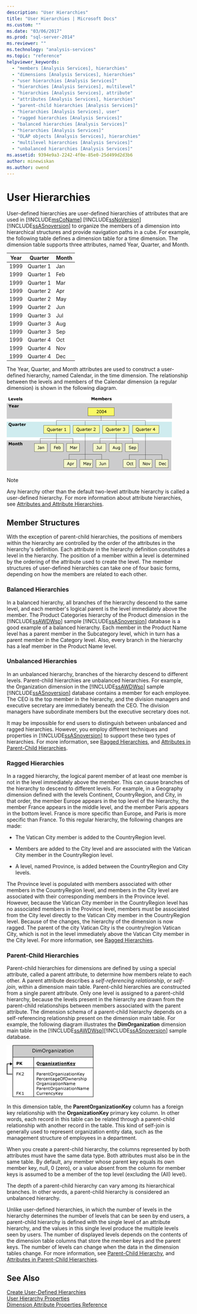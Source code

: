 ```yaml
---
description: "User Hierarchies"
title: "User Hierarchies | Microsoft Docs"
ms.custom: ""
ms.date: "03/06/2017"
ms.prod: "sql-server-2014"
ms.reviewer: ""
ms.technology: "analysis-services"
ms.topic: "reference"
helpviewer_keywords: 
  - "members [Analysis Services], hierarchies"
  - "dimensions [Analysis Services], hierarchies"
  - "user hierarchies [Analysis Services]"
  - "hierarchies [Analysis Services], multilevel"
  - "hierarchies [Analysis Services], attribute"
  - "attributes [Analysis Services], hierarchies"
  - "parent-child hierarchies [Analysis Services]"
  - "hierarchies [Analysis Services], user"
  - "ragged hierarchies [Analysis Services]"
  - "balanced hierarchies [Analysis Services]"
  - "hierarchies [Analysis Services]"
  - "OLAP objects [Analysis Services], hierarchies"
  - "multilevel hierarchies [Analysis Services]"
  - "unbalanced hierarchies [Analysis Services]"
ms.assetid: 9394e9a3-2242-4f0e-85e0-25d499d2d3b6
author: minewiskan
ms.author: owend
---
```

# User Hierarchies
  User-defined hierarchies are user-defined hierarchies of attributes that are used in [!INCLUDE[msCoName](../../includes/msconame-md.md)] [!INCLUDE[ssNoVersion](../../includes/ssnoversion-md.md)] [!INCLUDE[ssASnoversion](../../includes/ssasnoversion-md.md)] to organize the members of a dimension into hierarchical structures and provide navigation paths in a cube. For example, the following table defines a dimension table for a time dimension. The dimension table supports three attributes, named Year, Quarter, and Month.  
  
|Year|Quarter|Month|  
|----------|-------------|-----------|  
|1999|Quarter 1|Jan|  
|1999|Quarter 1|Feb|  
|1999|Quarter 1|Mar|  
|1999|Quarter 2|Apr|  
|1999|Quarter 2|May|  
|1999|Quarter 2|Jun|  
|1999|Quarter 3|Jul|  
|1999|Quarter 3|Aug|  
|1999|Quarter 3|Sep|  
|1999|Quarter 4|Oct|  
|1999|Quarter 4|Nov|  
|1999|Quarter 4|Dec|  
  
 The Year, Quarter, and Month attributes are used to construct a user-defined hierarchy, named Calendar, in the time dimension. The relationship between the levels and members of the Calendar dimension (a regular dimension) is shown in the following diagram.  
  
 ![Level and member hierarchy for a time dimension](../dev-guide/media/as-levelconcepts.gif "Level and member hierarchy for a time dimension")  
  
> [!NOTE]  
>  Any hierarchy other than the default two-level attribute hierarchy is called a user-defined hierarchy. For more information about attribute hierarchies, see [Attributes and Attribute Hierarchies](../multidimensional-models-olap-logical-dimension-objects/attributes-and-attribute-hierarchies.md).  
  
## Member Structures  
 With the exception of parent-child hierarchies, the positions of members within the hierarchy are controlled by the order of the attributes in the hierarchy's definition. Each attribute in the hierarchy definition constitutes a level in the hierarchy. The position of a member within a level is determined by the ordering of the attribute used to create the level. The member structures of user-defined hierarchies can take one of four basic forms, depending on how the members are related to each other.  
  
### Balanced Hierarchies  
 In a balanced hierarchy, all branches of the hierarchy descend to the same level, and each member's logical parent is the level immediately above the member. The Product Categories hierarchy of the Product dimension in the [!INCLUDE[ssAWDWsp](../../includes/ssawdwsp-md.md)] sample [!INCLUDE[ssASnoversion](../../includes/ssasnoversion-md.md)] database is a good example of a balanced hierarchy. Each member in the Product Name level has a parent member in the Subcategory level, which in turn has a parent member in the Category level. Also, every branch in the hierarchy has a leaf member in the Product Name level.  
  
### Unbalanced Hierarchies  
 In an unbalanced hierarchy, branches of the hierarchy descend to different levels. Parent-child hierarchies are unbalanced hierarchies. For example, the Organization dimension in the [!INCLUDE[ssAWDWsp](../../includes/ssawdwsp-md.md)] sample [!INCLUDE[ssASnoversion](../../includes/ssasnoversion-md.md)] database contains a member for each employee. The CEO is the top member in the hierarchy, and the division managers and executive secretary are immediately beneath the CEO. The division managers have subordinate members but the executive secretary does not.  
  
 It may be impossible for end users to distinguish between unbalanced and ragged hierarchies. However, you employ different techniques and properties in [!INCLUDE[ssASnoversion](../../includes/ssasnoversion-md.md)] to support these two types of hierarchies. For more information, see [Ragged Hierarchies](../multidimensional-models/user-defined-hierarchies-ragged-hierarchies.md), and [Attributes in Parent-Child Hierarchies](../multidimensional-models/parent-child-dimension-attributes.md).  
  
### Ragged Hierarchies  
 In a ragged hierarchy, the logical parent member of at least one member is not in the level immediately above the member. This can cause branches of the hierarchy to descend to different levels. For example, in a Geography dimension defined with the levels Continent, CountryRegion, and City, in that order, the member Europe appears in the top level of the hierarchy, the member France appears in the middle level, and the member Paris appears in the bottom level. France is more specific than Europe, and Paris is more specific than France. To this regular hierarchy, the following changes are made:  
  
-   The Vatican City member is added to the CountryRegion level.  
  
-   Members are added to the City level and are associated with the Vatican City member in the CountryRegion level.  
  
-   A level, named Province, is added between the CountryRegion and City levels.  
  
 The Province level is populated with members associated with other members in the CountryRegion level, and members in the City level are associated with their corresponding members in the Province level. However, because the Vatican City member in the CountryRegion level has no associated members in the Province level, members must be associated from the City level directly to the Vatican City member in the CountryRegion level. Because of the changes, the hierarchy of the dimension is now ragged. The parent of the city Vatican City is the country/region Vatican City, which is not in the level immediately above the Vatican City member in the City level. For more information, see [Ragged Hierarchies](../multidimensional-models/user-defined-hierarchies-ragged-hierarchies.md).  
  
### Parent-Child Hierarchies  
 Parent-child hierarchies for dimensions are defined by using a special attribute, called a parent attribute, to determine how members relate to each other. A parent attribute describes a *self-referencing relationship*, or *self-join*, within a dimension main table. Parent-child hierarchies are constructed from a single parent attribute. Only one level is assigned to a parent-child hierarchy, because the levels present in the hierarchy are drawn from the parent-child relationships between members associated with the parent attribute. The dimension schema of a parent-child hierarchy depends on a self-referencing relationship present on the dimension main table. For example, the following diagram illustrates the **DimOrganization** dimension main table in the [!INCLUDE[ssAWDWsp](../../includes/ssawdwsp-md.md)][!INCLUDE[ssASnoversion](../../includes/ssasnoversion-md.md)] sample database.  
  
 ![Self-referencing join in DimOrganization table](../dev-guide/media/dimorganization.gif "Self-referencing join in DimOrganization table")  
  
 In this dimension table, the **ParentOrganizationKey** column has a foreign key relationship with the **OrganizationKey** primary key column. In other words, each record in this table can be related through a parent-child relationship with another record in the table. This kind of self-join is generally used to represent organization entity data, such as the management structure of employees in a department.  
  
 When you create a parent-child hierarchy, the columns represented by both attributes must have the same data type. Both attributes must also be in the same table. By default, any member whose parent key equals its own member key, null, 0 (zero), or a value absent from the column for member keys is assumed to be a member of the top level (excluding the (All) level).  
  
 The depth of a parent-child hierarchy can vary among its hierarchical branches. In other words, a parent-child hierarchy is considered an unbalanced hierarchy.  
  
 Unlike user-defined hierarchies, in which the number of levels in the hierarchy determines the number of levels that can be seen by end users, a parent-child hierarchy is defined with the single level of an attribute hierarchy, and the values in this single level produce the multiple levels seen by users. The number of displayed levels depends on the contents of the dimension table columns that store the member keys and the parent keys. The number of levels can change when the data in the dimension tables change. For more information, see [Parent-Child Hierarchy](../multidimensional-models/parent-child-dimension.md), and [Attributes in Parent-Child Hierarchies](../multidimensional-models/parent-child-dimension-attributes.md).  
  
## See Also  
 [Create User-Defined Hierarchies](../multidimensional-models/user-defined-hierarchies-create.md)   
 [User Hierarchy Properties](../multidimensional-models-olap-logical-dimension-objects/user-hierarchies-properties.md)   
 [Dimension Attribute Properties Reference](../multidimensional-models/dimension-attribute-properties-reference.md)  
  
  
